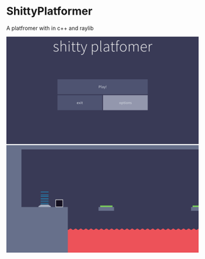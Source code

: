 # ShittyPlatformer
A platfromer with in c++ and raylib

![TitleScreenshot](https://raw.githubusercontent.com/GlacierTheArcticFox/ShittyPlatformer/main/Screenshot%202021-08-16%20110253.png)
![GameplayScreenshot](https://raw.githubusercontent.com/GlacierTheArcticFox/ShittyPlatformer/main/Screenshot%202021-08-16%20110325.png)
